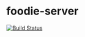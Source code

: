 # foodie-server

[![Build Status](http://ec2-52-42-177-220.us-west-2.compute.amazonaws.com:8080/job/foodie-server/24/badge/icon)](https://travis-ci.org/leoselig/foodie-server)
